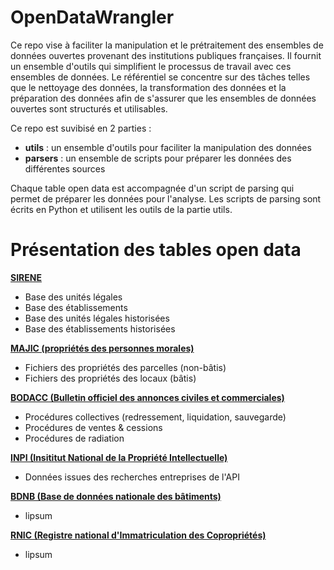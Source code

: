 # OpenDataWrangler

Ce repo vise à faciliter la manipulation et le prétraitement des ensembles de données ouvertes provenant des institutions publiques françaises. Il fournit un ensemble d'outils qui simplifient le processus de travail avec ces ensembles de données. Le référentiel se concentre sur des tâches telles que le nettoyage des données, la transformation des données et la préparation des données afin de s'assurer que les ensembles de données ouvertes sont structurés et utilisables.

Ce repo est suvibisé en 2 parties :
- **utils** : un ensemble d'outils pour faciliter la manipulation des données
- **parsers** : un ensemble de scripts pour préparer les données des différentes sources

Chaque table open data est accompagnée d'un script de parsing qui permet de préparer les données pour l'analyse. Les scripts de parsing sont écrits en Python et utilisent les outils de la partie utils.

# Présentation des tables open data

[**SIRENE**](https://www.data.gouv.fr/fr/datasets/base-sirene-des-entreprises-et-de-leurs-etablissements-siren-siret/)
- Base des unités légales
- Base des établissements
- Base des unités légales historisées
- Base des établissements historisées

[**MAJIC (propriétés des personnes morales)**](https://www.data.gouv.fr/fr/datasets/fichiers-des-locaux-et-des-parcelles-des-personnes-morales/)
- Fichiers des propriétés des parcelles (non-bâtis)
- Fichiers des propriétés des locaux (bâtis)

[**BODACC (Bulletin officiel des annonces civiles et commerciales)**](https://bodacc-datadila.opendatasoft.com/explore/dataset/annonces-commerciales/api/?sort=dateparution)
- Procédures collectives (redressement, liquidation, sauvegarde)
- Procédures de ventes & cessions
- Procédures de radiation

[**INPI (Insititut National de la Propriété Intellectuelle)**](https://data.inpi.fr/content/editorial/Acces_API_Entreprises)
- Données issues des recherches entreprises de l'API

[**BDNB (Base de données nationale des bâtiments)**](https://data.inpi.fr/content/editorial/Acces_API_Entreprises](https://www.data.gouv.fr/fr/datasets/base-de-donnees-nationale-des-batiments/)https://www.data.gouv.fr/fr/datasets/base-de-donnees-nationale-des-batiments)
- lipsum

[**RNIC (Registre national d'Immatriculation des Copropriétés)**](https://data.inpi.fr/content/editorial/Acces_API_Entreprises](https://www.data.gouv.fr/fr/datasets/base-de-donnees-nationale-des-batiments/)https://www.data.gouv.fr/fr/datasets/base-de-donnees-nationale-des-batiments/](https://www.data.gouv.fr/fr/datasets/registre-national-dimmatriculation-des-coproprietes/)https://www.data.gouv.fr/fr/datasets/registre-national-dimmatriculation-des-coproprietes/)
- lipsum

